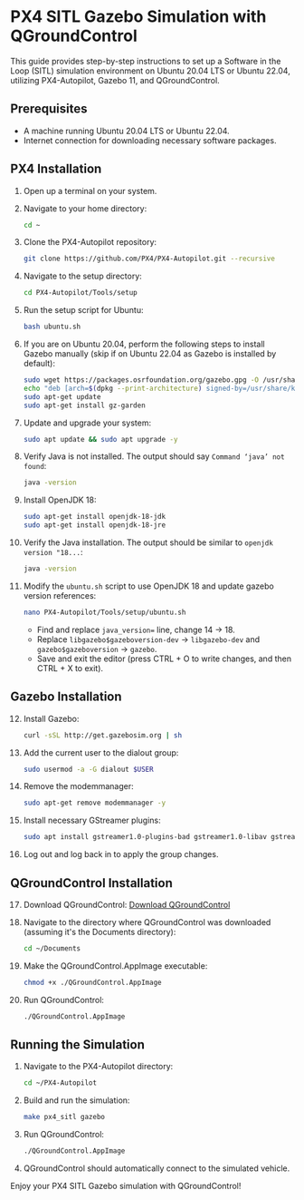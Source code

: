 # PX4 SITL Gazebo Simulation with QGroundControl

This guide provides step-by-step instructions to set up a Software in the Loop (SITL) simulation environment on Ubuntu 20.04 LTS or Ubuntu 22.04, utilizing PX4-Autopilot, Gazebo 11, and QGroundControl.

## Prerequisites

- A machine running Ubuntu 20.04 LTS or Ubuntu 22.04.
- Internet connection for downloading necessary software packages.

## PX4 Installation

1. Open up a terminal on your system.

2. Navigate to your home directory:
    ```bash
    cd ~
    ```

3. Clone the PX4-Autopilot repository:
    ```bash
    git clone https://github.com/PX4/PX4-Autopilot.git --recursive
    ```

4. Navigate to the setup directory:
    ```bash
    cd PX4-Autopilot/Tools/setup
    ```

5. Run the setup script for Ubuntu:
    ```bash
    bash ubuntu.sh
    ```

6. If you are on Ubuntu 20.04, perform the following steps to install Gazebo manually (skip if on Ubuntu 22.04 as Gazebo is installed by default):
    ```bash
    sudo wget https://packages.osrfoundation.org/gazebo.gpg -O /usr/share/keyrings/pkgs-osrf-archive-keyring.gpg
    echo "deb [arch=$(dpkg --print-architecture) signed-by=/usr/share/keyrings/pkgs-osrf-archive-keyring.gpg] http://packages.osrfoundation.org/gazebo/ubuntu-stable $(lsb_release -cs) main" | sudo tee /etc/apt/sources.list.d/gazebo-stable.list > /dev/null
    sudo apt-get update
    sudo apt-get install gz-garden
    ```

7. Update and upgrade your system:
    ```bash
    sudo apt update && sudo apt upgrade -y
    ```

8. Verify Java is not installed. The output should say `Command ‘java’ not found`:
    ```bash
    java -version
    ```

9. Install OpenJDK 18:
    ```bash
    sudo apt-get install openjdk-18-jdk
    sudo apt-get install openjdk-18-jre
    ```

10. Verify the Java installation. The output should be similar to `openjdk version "18...`:
    ```bash
    java -version
    ```

11. Modify the `ubuntu.sh` script to use OpenJDK 18 and update gazebo version references:
    ```bash
    nano PX4-Autopilot/Tools/setup/ubuntu.sh
    ```
    - Find and replace `java_version=` line, change 14 -> 18.
    - Replace `libgazebo$gazeboversion-dev` -> `libgazebo-dev` and `gazebo$gazeboversion` -> `gazebo`.
    - Save and exit the editor (press CTRL + O to write changes, and then CTRL + X to exit).

## Gazebo Installation

12. Install Gazebo:
    ```bash
    curl -sSL http://get.gazebosim.org | sh
    ```

13. Add the current user to the dialout group:
    ```bash
    sudo usermod -a -G dialout $USER
    ```

14. Remove the modemmanager:
    ```bash
    sudo apt-get remove modemmanager -y
    ```

15. Install necessary GStreamer plugins:
    ```bash
    sudo apt install gstreamer1.0-plugins-bad gstreamer1.0-libav gstreamer1.0-gl -y
    ```

16. Log out and log back in to apply the group changes.

## QGroundControl Installation

17. Download QGroundControl:
    [Download QGroundControl](https://qgroundcontrol.com/downloads/)

18. Navigate to the directory where QGroundControl was downloaded (assuming it's the Documents directory):
    ```bash
    cd ~/Documents
    ```

19. Make the QGroundControl.AppImage executable:
    ```bash
    chmod +x ./QGroundControl.AppImage
    ```

20. Run QGroundControl:
    ```bash
    ./QGroundControl.AppImage
    ```
## Running the Simulation

1. Navigate to the PX4-Autopilot directory:
    ```bash
    cd ~/PX4-Autopilot
    ```

2. Build and run the simulation:
    ```bash
    make px4_sitl gazebo
    ```

3. Run QGroundControl:
    ```bash
    ./QGroundControl.AppImage
    ```

4. QGroundControl should automatically connect to the simulated vehicle.

Enjoy your PX4 SITL Gazebo simulation with QGroundControl!


